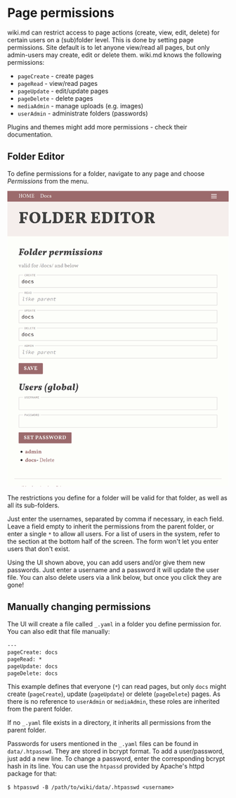 # Page permissions

wiki.md can restrict access to page actions (create, view, edit, delete) for certain users on a (sub)folder level. This is done by setting page permissions. Site default is to let anyone view/read all pages, but only admin-users may create, edit or delete them. wiki.md knows the following permissions:

* `pageCreate` - create pages
* `pageRead` - view/read pages
* `pageUpdate` - edit/update pages
* `pageDelete` - delete pages
* `mediaAdmin` - manage uploads (e.g. images)
* `userAdmin` - administrate folders (passwords)

Plugins and themes might add more permissions - check their documentation.

## Folder Editor

To define permissions for a folder, navigate to any page and choose _Permissions_ from the menu.

<img src="permissions.png" alt="[Folder Editor]" width="512"/>

The restrictions you define for a folder will be valid for that folder, as well as all its sub-folders.

Just enter the usernames, separated by comma if necessary, in each field. Leave a field empty to inherit the permissions from the parent folder, or enter a single `*` to allow all users. For a list of users in the system, refer to the section at the bottom half of the screen. The form won't let you enter users that don't exist.

Using the UI shown above, you can add users and/or give them new passwords. Just enter a username and a password it will update the user file. You can also delete users via a link below, but once you click they are gone!

## Manually changing permissions

The UI will create a file called `_.yaml` in a folder you define permission for. You can also edit that file manually:

```
---
pageCreate: docs
pageRead: *
pageUpdate: docs
pageDelete: docs
```

This example defines that everyone (`*`) can read pages, but only `docs` might create (`pageCreate`), update (`pageUpdate`) or delete (`pageDelete`) pages. As there is no reference to `userAdmin` or `mediaAdmin`, these roles are inherited from the parent folder.

If no `_.yaml` file exists in a directory, it inherits all permissions from the parent folder.

Passwords for users mentioned in the `_.yaml` files can be found in `data/.htpasswd`. They are stored in bcrypt format. To add a user/password, just add a new line. To change a password, enter the corresponding bcrypt hash in its line. You can use the `htpassd` provided by Apache's httpd package for that:

```
$ htpasswd -B /path/to/wiki/data/.htpasswd <username>
```
